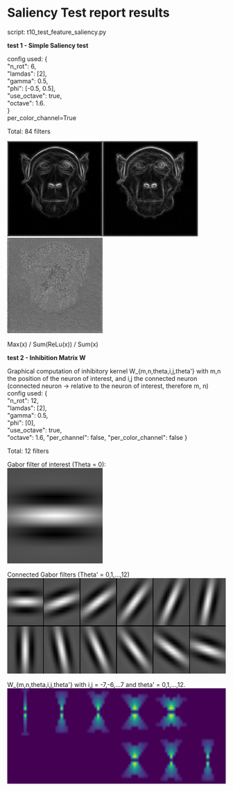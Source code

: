 # Saliency Test report results

script: t10_test_feature_saliency.py


**test 1 - Simple Saliency test**

config used: {  
  "n_rot": 6,  
  "lamdas": [2],  
  "gamma": 0.5,  
  "phi": [-0.5, 0.5],  
  "use_octave": true,  
  "octave": 1.6.  
}  
per_color_channel=True 

Total: 84 filters

<img src='../../img/saliency_max.jpeg' height="220"><img src='../../img/saliency_reLu_sum.jpeg' height="220"><img src='../../img/saliency_sum.jpeg' height="220">

Max(x) / Sum(ReLu(x)) / Sum(x)

**test 2 - Inhibition Matrix W**

Graphical computation of inhibitory kernel W_{m,n,theta,i,j,theta'} with m,n the position of the neuron of interest, and i,j the connected neuron (connected neuron -> relative to the neuron of interest, therefore m, n)
config used: {  
  "n_rot": 12,  
  "lamdas": [2],  
  "gamma": 0.5,  
  "phi": [0],  
  "use_octave": true,  
  "octave": 1.6,
  "per_channel": false,
  "per_color_channel": false 
}  

Total: 12 filters

Gabor filter of interest (Theta = 0):  
<img src='../../img/gabor_filter_hori.jpeg' height="220">

Connected Gabor filters (Theta' = 0,1,...,12)  
<img src='../../img/gabor_filters_saliency.jpeg' height="220">

W_{m,n,theta,i,j,theta'} with i,j = -7,-6,...7 and theta' = 0,1,...,12. 
<img src='../../img/W_inibition_filter.jpeg' height="220">
